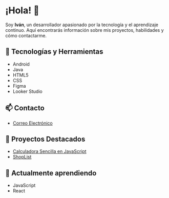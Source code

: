 # ¡Hola! 👋

Soy **Iván**, un desarrollador apasionado por la tecnología y el aprendizaje continuo. Aquí encontrarás información sobre mis proyectos, habilidades y cómo contactarme.

## 🔧 Tecnologías y Herramientas
- Android
- Java
- HTML5
- CSS
- Figma
- Looker Studio

## 📫 Contacto
- [Correo Electrónico](mailto:ibermejo@elpuig.xeill.net)

## 🌟 Proyectos Destacados
- [Calculadora Sencilla en JavaScript](https://github.com/tu-usuario/calculadora-sencilla-js)
- [ShopList](https://github.com/IvanBermejoHidalgo/ShopList)

## 🌱 Actualmente aprendiendo
- JavaScript
- React
